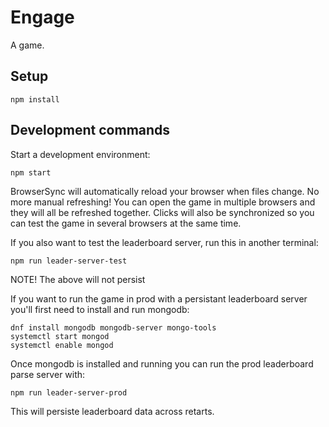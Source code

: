 # Engage

A game.

## Setup

    npm install

## Development commands

Start a development environment:

    npm start

BrowserSync will automatically reload your browser when files change.  No more
manual refreshing!  You can open the game in multiple browsers and they will
all be refreshed together.  Clicks will also be synchronized so you can test
the game in several browsers at the same time.

If you also want to test the leaderboard server, run this in another terminal:

    npm run leader-server-test

NOTE! The above will not persist

If you want to run the game in prod with a persistant leaderboard server you'll first need to install and run mongodb:

    dnf install mongodb mongodb-server mongo-tools
    systemctl start mongod
    systemctl enable mongod

Once mongodb is installed and running you can run the prod leaderboard parse server with:

    npm run leader-server-prod

This will persiste leaderboard data across retarts.
